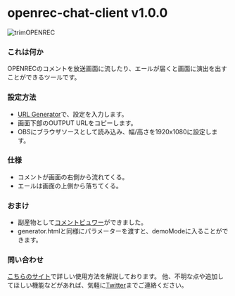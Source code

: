 # openrec-chat-client v1.0.0

![trimOPENREC](https://user-images.githubusercontent.com/41167277/77768287-9ae6ce00-7085-11ea-9f92-092b7985a39a.gif)

### これは何か
OPENRECのコメントを放送画面に流したり、エールが届くと画面に演出を出すことができるツールです。

### 設定方法
* [URL Generator](https://tokjin.github.io/openrec-chat-client/)で、設定を入力します。
* 画面下部のOUTPUT URLをコピーします。
* OBSにブラウザソースとして読み込み、幅/高さを1920x1080に設定します。

### 仕様
* コメントが画面の右側から流れてくる。
* エールは画面の上側から落ちてくる。

### おまけ
* 副産物として[コメントビュワー](https://tokjin.github.io/openrec-chat-client/viewer.html)ができました。
* generator.htmlと同様にパラメーターを渡すと、demoModeに入ることができます。

### 問い合わせ
[こちらのサイト](https://tokaisodachi.com/archives/2295)で詳しい使用方法を解説しております。
他、不明な点や追加してほしい機能などがあれば、気軽に[Twitter](https://twitter.com/jintokai)までご連絡ください。